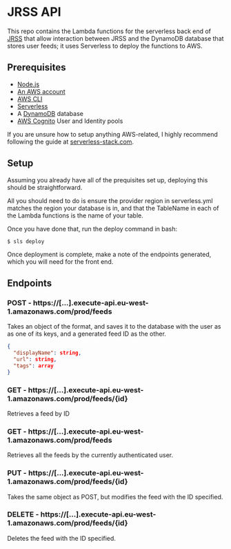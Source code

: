 # JRSS API

This repo contains the Lambda functions for the serverless back end of [JRSS](https://github.com/jugelington/jrss) that allow interaction between JRSS and the DynamoDB database that stores user feeds; it uses Serverless to deploy the functions to AWS.

## Prerequisites

- [Node.js](https://nodejs.org/en/download/)
- [An AWS account](https://aws.amazon.com/cli/)
- [AWS CLI](https://docs.aws.amazon.com/cli/latest/userguide/installing.html)
- [Serverless](https://serverless.com/framework/docs/getting-started/)
- A [DynamoDB](https://aws.amazon.com/dynamodb/) database
- [AWS Cognito](https://aws.amazon.com/cognito/) User and Identity pools

If you are unsure how to setup anything AWS-related, I highly recommend following the guide at [serverless-stack.com](https://serverless-stack.com/).

## Setup

Assuming you already have all of the prequisites set up, deploying this should be straightforward.

All you should need to do is ensure the provider region in serverless.yml matches the region your database is in, and that the TableName in each of the Lambda functions is the name of your table.

Once you have done that, run the deploy command in bash:

```
$ sls deploy
```

Once deployment is complete, make a note of the endpoints generated, which you will need for the front end.

## Endpoints

### POST - https://[...].execute-api.eu-west-1.amazonaws.com/prod/feeds

Takes an object of the format, and saves it to the database with the user as as one of its keys, and a generated feed ID as the other.

```json
{
  "displayName": string,
  "url": string,
  "tags": array
}
```

### GET - https://[...].execute-api.eu-west-1.amazonaws.com/prod/feeds/{id}

Retrieves a feed by ID

### GET - https://[...].execute-api.eu-west-1.amazonaws.com/prod/feeds

Retrieves all the feeds by the currently authenticated user.

### PUT - https://[...].execute-api.eu-west-1.amazonaws.com/prod/feeds/{id}

Takes the same object as POST, but modifies the feed with the ID specified.

### DELETE - https://[...].execute-api.eu-west-1.amazonaws.com/prod/feeds/{id}

Deletes the feed with the ID specified.
